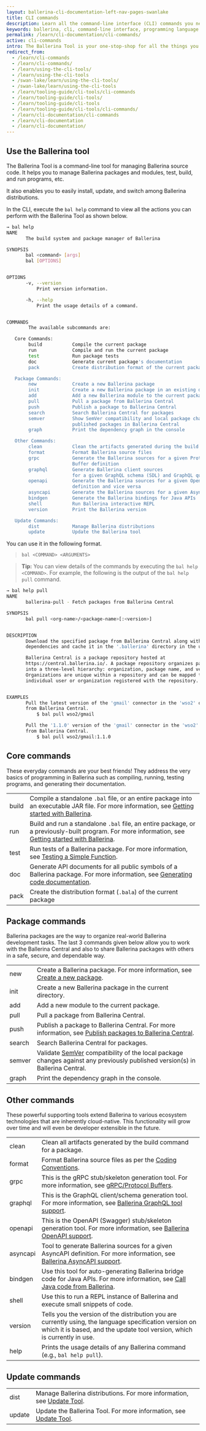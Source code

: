 ```yaml
---
layout: ballerina-cli-documentation-left-nav-pages-swanlake
title: CLI commands
description: Learn all the command-line interface (CLI) commands you need to get started, build, test and run programs, work with Ballerina Central, and manage packages.
keywords: ballerina, cli, command-line interface, programming language
permalink: /learn/cli-documentation/cli-commands/
active: cli-commands
intro: The Ballerina Tool is your one-stop-shop for all the things you do in Ballerina. 
redirect_from:
  - /learn/cli-commands
  - /learn/cli-commands/
  - /learn/using-the-cli-tools/
  - /learn/using-the-cli-tools
  - /swan-lake/learn/using-the-cli-tools/
  - /swan-lake/learn/using-the-cli-tools
  - /learn/tooling-guide/cli-tools/cli-commands
  - /learn/tooling-guide/cli-tools/
  - /learn/tooling-guide/cli-tools
  - /learn/tooling-guide/cli-tools/cli-commands/
  - /learn/cli-documentation/cli-commands
  - /learn/cli-documentation
  - /learn/cli-documentation/
---
```


## Use the Ballerina tool

The Ballerina Tool is a command-line tool for managing Ballerina source code. It helps you to manage Ballerina packages and modules, test, build, and run programs, etc.

It also enables you to easily install, update, and switch among Ballerina distributions. 

In the CLI, execute the `bal help` command to view all the actions you can perform with the Ballerina Tool as shown below.

```sh
→ bal help
NAME
       The build system and package manager of Ballerina

SYNOPSIS
       bal <command> [args]
       bal [OPTIONS]


OPTIONS
       -v, --version
           Print version information.

       -h, --help
           Print the usage details of a command.


COMMANDS
        The available subcommands are:

   Core Commands:
        build           Compile the current package
        run             Compile and run the current package
        test            Run package tests
        doc             Generate current package's documentation
        pack            Create distribution format of the current package

   Package Commands:
        new             Create a new Ballerina package
        init            Create a new Ballerina package in an existing directory
        add             Add a new Ballerina module to the current package
        pull            Pull a package from Ballerina Central
        push            Publish a package to Ballerina Central
        search          Search Ballerina Central for packages
        semver          Show SemVer compatibility and local package changes against
                        published packages in Ballerina Central
        graph           Print the dependency graph in the console

   Other Commands:
        clean           Clean the artifacts generated during the build
        format          Format Ballerina source files
        grpc            Generate the Ballerina sources for a given Protocol
                        Buffer definition
        graphql         Generate Ballerina client sources
                        for a given GraphQL schema (SDL) and GraphQL queries
        openapi         Generate the Ballerina sources for a given OpenAPI
                        definition and vice versa
        asyncapi        Generate the Ballerina sources for a given AsyncAPI definition
        bindgen         Generate the Ballerina bindings for Java APIs
        shell           Run Ballerina interactive REPL
        version         Print the Ballerina version

   Update Commands:
        dist            Manage Ballerina distributions
        update          Update the Ballerina tool

```

You can use it in the following format.

> `bal <COMMAND> <ARGUMENTS>`

> **Tip:** You can view details of the commands by executing the `bal help <COMMAND>`. For example, the following is the output of the `bal help pull` command.

```sh
→ bal help pull
NAME
       ballerina-pull - Fetch packages from Ballerina Central

SYNOPSIS
       bal pull <org-name>/<package-name>[:<version>]


DESCRIPTION
       Download the specified package from Ballerina Central along with its
       dependencies and cache it in the '.ballerina' directory in the user home.

       Ballerina Central is a package repository hosted at
       https://central.ballerina.io/. A package repository organizes packages
       into a three-level hierarchy: organization, package name, and version.
       Organizations are unique within a repository and can be mapped to an
       individual user or organization registered with the repository.


EXAMPLES
       Pull the latest version of the 'gmail' connector in the 'wso2' organization
       from Ballerina Central.
           $ bal pull wso2/gmail

       Pull the '1.1.0' version of the 'gmail' connector in the 'wso2' organization
       from Ballerina Central.
           $ bal pull wso2/gmail:1.1.0
```

## Core commands

These everyday commands are your best friends! They address the very basics of programming in Ballerina such as compiling, running, testing programs, and generating their documentation.

<table class="cComandTable">
<tr>
<td class="cCommand">build</td>
<td class="cDescription">Compile a standalone <code>.bal</code> file, or an entire package into an executable JAR file. For more information, see <a href="/learn/get-started-with-ballerina/">Getting started with Ballerina</a>.
</td>
</tr>
<tr>
<td class="cCommand">run</td>
<td class="cDescription">Build and run a standalone <code>.bal</code> file, an entire package, or a previously-built program. For more information, see <a href="/learn/get-started-with-ballerina/">Getting started with Ballerina</a>.
</td>
</tr>
<tr>
<td class="cCommand">test</td>
<td class="cDescription">Run tests of a Ballerina package. For more information, see <a href="/learn/test-ballerina-code/test-a-simple-function/">Testing a Simple Function</a>.
</td>
</tr>
<tr>
<td class="cCommand">doc</td>
<td class="cDescription">Generate API documents for all public symbols of a Ballerina package. For more information, see <a href="/learn/generate-code-documentation">Generating code documentation</a>.
</td>
</tr>
<tr>
<td class="cCommand">pack</td>
<td class="cDescription">Create the distribution format (<code>.bala</code>) of the current package
</td>
</tr>
</table>

## Package commands

Ballerina packages are the way to organize real-world Ballerina development tasks. The last 3 commands given below allow you to work with the Ballerina Central and also to share Ballerina packages with others in a safe, secure, and dependable way.

<table class="cComandTable">
<tr>
<td class="cCommand">new</td>
<td class="cDescription">Create a Ballerina package. For more information, see <a href="/learn/get-started-with-ballerina/#create-a-new-package">Create a new package</a>.
</td>
</tr>
<tr>
<td class="cCommand">init</td>
<td class="cDescription">Create a new Ballerina package in the current directory.
</td>
</tr>
<tr>
<td class="cCommand">add</td>
<td class="cDescription">Add a new module to the current package.
</td>
</tr>
<tr>
<td class="cCommand">pull</td>
<td class="cDescription">Pull a package from Ballerina Central.
</td>
</tr>
<tr>
<td class="cCommand">push</td>
<td class="cDescription">Publish a package to Ballerina Central. For more information, see <a href="/learn/publish-packages-to-ballerina-central">Publish packages to Ballerina Central</a>.
</td>
</tr>
<tr>
<td class="cCommand">search</td>
<td class="cDescription">Search Ballerina Central for packages.
</td>
</tr>
<tr>
<td class="cCommand">semver</td>
<td class="cDescription">Validate <a href="https://semver.org/">SemVer</a> compatibility of the local package changes against any previously published version(s) in Ballerina Central.
</td>
</tr>
<tr>
<td class="cCommand">graph</td>
<td class="cDescription">Print the dependency graph in the console.
</td>
</tr>
</table>

## Other commands

These powerful supporting tools extend Ballerina to various ecosystem technologies that are inherently cloud-native. This functionality will grow over time and will even be developer extensible in the future.

<table class="cComandTable">
<tr>
<td class="cCommand">clean</td>
<td class="cDescription">Clean all artifacts generated by the build command for a package.
</td>
</tr>
<tr>
<td class="cCommand">format</td>
<td class="cDescription">Format Ballerina source files as per the <a href="/learn/style-guide/coding-conventions/">Coding Conventions</a>.</td>
</tr>
<tr>
<td class="cCommand">grpc</td>
<td class="cDescription">This is the gRPC stub/skeleton generation tool. For more information, see <a href="/learn/cli-documentation/grpc">gRPC/Protocol Buffers</a>.</td>
</tr>
<tr>
<td class="cCommand">graphql</td>
<td class="cDescription">This is the GraphQL client/schema generation tool. For more information, see <a href="/learn/graphql-tool/">Ballerina GraphQL tool support</a>.</td>
</tr>
<tr>
<td class="cCommand">openapi</td>
<td class="cDescription">This is the OpenAPI (Swagger) stub/skeleton generation tool. For more information, see <a href="/learn/openapi-tool">Ballerina OpenAPI support</a>.</td>
</tr>
<tr>
<td class="cCommand">asyncapi</td>
<td class="cDescription">Tool to generate Ballerina sources for a given AsyncAPI definition. For more information, see <a href="/learn/asyncapi-tool">Ballerina AsyncAPI support</a>.</td>
</tr>
<tr>
<td class="cCommand">bindgen</td>
<td class="cDescription">Use this tool for auto-generating Ballerina bridge code for Java APIs. For more information, see <a href="/learn/call-java-code-from-ballerina">Call Java code from Ballerina</a>.</td>
</tr>
<tr>
<td class="cCommand">shell</td>
<td class="cDescription"> Use this to run a REPL instance of Ballerina and execute small snippets of code.</td>
</tr>
<tr>
<td class="cCommand">version</td>
<td class="cDescription">Tells you the version of the distribution you are currently using, the language specification version on which it is based, and the update tool version, which is currently in use.</td>
</tr>
<tr>
<td class="cCommand">help</td>
<td class="cDescription">Prints the usage details of any Ballerina command (e.g., <code>bal help pull</code>).
</td>
</tr>
</table>

## Update commands

<table class="cComandTable">
<tr>
<td class="cCommand">dist</td>
<td class="cDescription">Manage Ballerina distributions. For more information, see <a href="/learn/cli-documentation/update-tool/">Update Tool</a>.
</td>
</tr>
<tr>
<td class="cCommand">update</td>
<td class="cDescription">Update the Ballerina Tool. For more information, see <a href="/learn/cli-documentation/update-tool/">Update Tool</a>.
</td>
</tr>
</table>

<style> #tree-expand-all, #tree-collapse-all, .cTocElements {display:none;} .cGitButtonContainer {padding-left: 40px;} </style>
